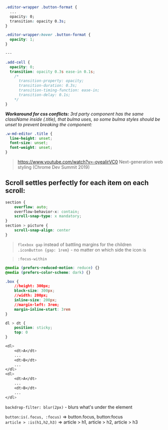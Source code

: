 ```css
.editor-wrapper .button-format {
  ...
  opacity: 0;
  transition: opacity 0.3s;
}

.editor-wrapper:hover .button-format {
  opacity: 1;
}

---

.add-cell {
  opacity: 0;
  transition: opacity 0.3s ease-in 0.1s;
    /* 
      transition-property: opacity;
      transition-duration: 0.3s;
      transition-timing-function: ease-in;
      transition-delay: 0.1s;
    */
}
```

_**Workaround for css conflicts:** 3rd party component has the same className inside (.title), that bulma uses, so some bulma styles should be unset to prevent breaking the component:_
```css
.w-md-editor .title {
  line-height: unset;
  font-size: unset;
  font-weight: unset;
}
```  


> https://www.youtube.com/watch?v=-oyeaIirVC0 Next-generation web styling (Chrome Dev Summit 2019)

## Scroll settles perfectly for each item on each scroll:

```css
section {
    overflow: auto;
    overflow-behavior-x: contain;
    scroll-snap-type: x mandatory;
}
section > picture {
    scroll-snap-align: center
}
```

> `flexbox gap` instead of battling margins for the children  
`.iconButton {gap: 1rem}` - no matter on which side the icon is 

> `:focus-within`

```css
@media (prefers-reduced-motion: reduce) {}
@media (prefers-color-scheme: dark) {}
```

```css
.box {
    //height: 300px;
    block-size: 300px;
    //width: 200px;
    inline-size: 200px;
    //margin-left: 3rem;
    margin-inline-start: 3rem
}
```

```css
dl > dt {
    position: sticky;
    top: 0
}

<dl>
    <dt>A</dt>
    ...
    <dt>B</dt>
    ...
</dl>
<dl>
    <dt>A</dt>
    ...
    <dt>B</dt>
    ...
</dl>
```
`backdrop-filter: blur(2px)` - blurs what's under the element

`button:is(.focus, :focus)`  =>  button.focus, button:focus  
`article > :is(h1,h2,h3)`  =>  article > h1, article > h2, article > h3